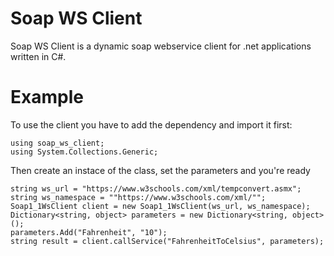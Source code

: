 # Soap WS Client
Soap WS Client is a dynamic soap webservice client for .net applications written in C#.

# Example
To use the client you have to add the dependency and import it first:
```
using soap_ws_client;
using System.Collections.Generic;
```

Then create an instace of the class, set the parameters and you're ready
```
string ws_url = "https://www.w3schools.com/xml/tempconvert.asmx";
string ws_namespace = ""https://www.w3schools.com/xml/"";
Soap1_1WsClient client = new Soap1_1WsClient(ws_url, ws_namespace);
Dictionary<string, object> parameters = new Dictionary<string, object>();
parameters.Add("Fahrenheit", "10");
string result = client.callService("FahrenheitToCelsius", parameters);
```